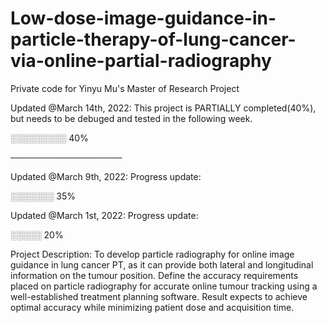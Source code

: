 # Low-dose-image-guidance-in-particle-therapy-of-lung-cancer-via-online-partial-radiography
Private code for Yinyu Mu's Master of Research Project

Updated @March 14th, 2022:
  This project is PARTIALLY completed(40%), but needs to be debuged and tested in the following week.
  
  ░░░░░░░░░ 40%
  
──────────────────
  
Updated @March 9th, 2022:
  Progress update:
  
  ░░░░░░░ 35%
  

Updated @March 1st, 2022:
  Progress update:
  
  ░░░░░ 20%



Project Description:
 To develop particle radiography for online image guidance in lung cancer PT, as it can provide both lateral and longitudinal information on the tumour position. Define the accuracy requirements placed on particle radiography for accurate online tumour tracking using a well-established treatment planning software. Result expects to achieve optimal accuracy while minimizing patient dose and acquisition time.
